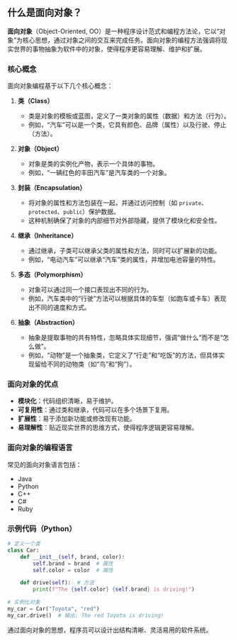## 什么是面向对象？
**面向对象**（Object-Oriented, OO）是一种程序设计范式和编程方法论，它以“对象”为核心思想，通过对象之间的交互来完成任务。面向对象的编程方法强调将现实世界的事物抽象为软件中的对象，使得程序更容易理解、维护和扩展。

### 核心概念
面向对象编程基于以下几个核心概念：

1. **类（Class）**  
   - 类是对象的模板或蓝图，定义了一类对象的属性（数据）和方法（行为）。
   - 例如，“汽车”可以是一个类，它具有颜色、品牌（属性）以及行驶、停止（方法）。

2. **对象（Object）**  
   - 对象是类的实例化产物，表示一个具体的事物。
   - 例如，“一辆红色的丰田汽车”是汽车类的一个对象。

3. **封装（Encapsulation）**  
   - 将对象的属性和方法包装在一起，并通过访问控制（如 `private`、`protected`、`public`）保护数据。
   - 这种机制确保了对象的内部细节对外部隐藏，提供了模块化和安全性。

4. **继承（Inheritance）**  
   - 通过继承，子类可以继承父类的属性和方法，同时可以扩展新的功能。
   - 例如，“电动汽车”可以继承“汽车”类的属性，并增加电池容量的特性。

5. **多态（Polymorphism）**  
   - 对象可以通过同一个接口表现出不同的行为。
   - 例如，汽车类中的“行驶”方法可以根据具体的车型（如跑车或卡车）表现出不同的速度和方式。

6. **抽象（Abstraction）**  
   - 抽象是提取事物的共有特性，忽略具体实现细节，强调“做什么”而不是“怎么做”。
   - 例如，“动物”是一个抽象类，它定义了“行走”和“吃饭”的方法，但具体实现留给不同的动物类（如“鸟”和“狗”）。

### 面向对象的优点
- **模块化**：代码组织清晰，易于维护。
- **可复用性**：通过类和继承，代码可以在多个场景下复用。
- **扩展性**：易于添加新功能或修改现有功能。
- **易理解性**：贴近现实世界的思维方式，使得程序逻辑更容易理解。

### 面向对象的编程语言
常见的面向对象语言包括：
- Java
- Python
- C++
- C#
- Ruby

### 示例代码（Python）
```python
# 定义一个类
class Car:
    def __init__(self, brand, color):
        self.brand = brand  # 属性
        self.color = color  # 属性

    def drive(self):  # 方法
        print(f"The {self.color} {self.brand} is driving!")

# 实例化对象
my_car = Car("Toyota", "red")
my_car.drive()  # 输出: The red Toyota is driving!
```

通过面向对象的思想，程序员可以设计出结构清晰、灵活易用的软件系统。